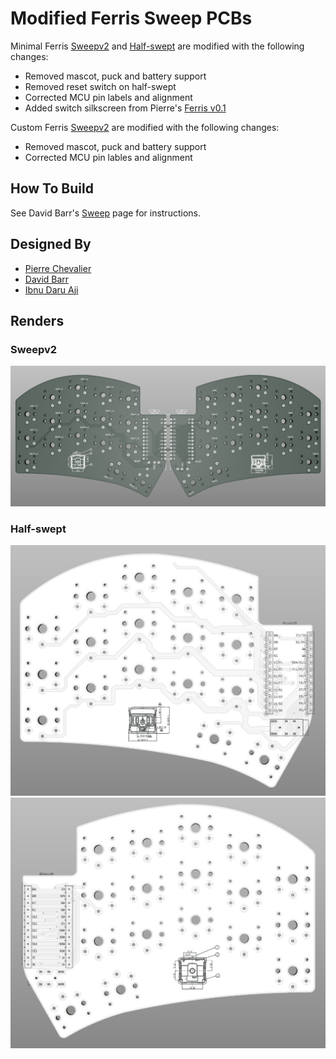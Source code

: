 # Modified Ferris Sweep PCBs

Minimal Ferris [Sweepv2](https://github.com/davidphilipbarr/Sweep/tree/main/Sweepv2) and [Half-swept](https://github.com/davidphilipbarr/Sweep/tree/main/Sweep-half-swept) are modified with the following changes:
* Removed mascot, puck and battery support
* Removed reset switch on half-swept
* Corrected MCU pin labels and alignment
* Added switch silkscreen from Pierre's [Ferris v0.1](https://github.com/pierrechevalier83/ferris/tree/main/0.1)

Custom Ferris [Sweepv2](https://github.com/davidphilipbarr/Sweep/tree/main/Sweepv2) are modified with the following changes:
* Removed mascot, puck and battery support
* Corrected MCU pin lables and alignment

## How To Build
See David Barr's [Sweep](https://github.com/davidphilipbarr/Sweep) page for instructions.

## Designed By
* [Pierre Chevalier](https://github.com/pierrechevalier83/ferris/)
* [David Barr](https://github.com/davidphilipbarr/Sweep/)
* [Ibnu Daru Aji](https://github.com/ibnuda/)

## Renders

### Sweepv2
![sweepv2_minimal](sweepv2_minimal.png)

### Half-swept
![swept-left](half-swept_minimal_left.png)
![swept-right](half-swept_minimal_right.png)
